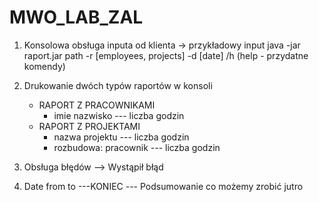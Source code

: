 # MWO_LAB_ZAL

1. Konsolowa obsługa inputa od klienta -> przykładowy input  java -jar raport.jar path -r [employees, projects] -d [date]
/h (help - przydatne komendy)

2. Drukowanie dwóch typów raportów w konsoli
   - RAPORT Z PRACOWNIKAMI
     - imie nazwisko --- liczba godzin
   - RAPORT Z PROJEKTAMI
       - nazwa projektu --- liczba godzin
       - rozbudowa: pracownik --- liczba godzin
3. Obsługa błędów --> Wystąpił błąd
4. Date from to
---KONIEC ---
Podsumowanie co możemy zrobić jutro

